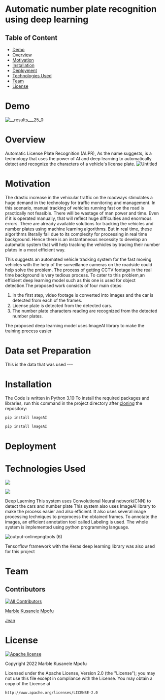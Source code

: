 # Automatic number plate recognition using deep learning

## Table of Content
  * [Demo](#demo)
  * [Overview](#overview)
  * [Motivation](#motivation)
  * [Installation](#installation)
  * [Deployment](#deployment)
  * [Technologies Used](#technologies-used)
  * [Team](#team)
  * [License](#license)

# Demo
![__results___25_0](https://user-images.githubusercontent.com/100205503/189724131-43c10507-7eb6-4dc8-b596-1fd1344daf8c.png)


# Overview 
Automatic License Plate Recognition (ALPR), As the name suggests, is a technology that uses the power of AI and deep learning to automatically detect and recognize the characters of a vehicle's license plate.
![Untitled](https://user-images.githubusercontent.com/100205503/189514680-2f7a55a2-d13a-4ec5-aa40-80df537a1873.jpg)
# Motivation
The drastic increase in the vehicular traffic on the roadways stimulates a huge demand in the technology for traffic monitoring and management. In this scenario, manual tracking of vehicles running fast on the road is practically not feasible. There will be wastage of man power and time. Even if it is operated manually, that will reflect huge difficulties and enormous errors. There are already available solutions for tracking the vehicles and number plates using machine learning algorithms. But in real time, these algorithms literally fail due to its complexity for processing in real time background. Hence there is an
instantaneous necessity to develop an automatic system that will help tracking the vehicles by tracing their number plates in a most efficient way.

This suggests an automated vehicle tracking system for the fast moving vehicles with the help of the surveillance cameras on the roadside could help solve the problem. The process of getting CCTV footage in the real time background is very tedious process. 
To cater to this problem,an efficient deep learning model such as this one is used for object detection.The proposed work consists of four main steps:
 1. In the first step, video footage is converted into images and the car is detected from each of the frames.
 2. License plate is detected from the detected cars. 
 3. The number plate characters reading are recognized from the detected number plates.

The proposed deep learning model uses ImageAI library to make the training process easier

# Data set Preparation
This is the data that was used ---


# Installation
The Code is written in Python 3.10
To install the required packages and libraries, run this command in the project directory after [cloning](https://www.howtogeek.com/451360/how-to-clone-a-github-repository/) the repository:
```bash
pip install lmageAI
```
```python
pip install lmageAI
```

# Deployment 

# Technologies Used
![](https://forthebadge.com/images/badges/made-with-python.svg)

![](https://www.google.com/imgres?imgurl=https%3A%2F%2Fjupyter.org%2Fassets%2Fshare.png&imgrefurl=https%3A%2F%2Fjupyter.org%2Ftry&tbnid=br6wrKbxgkz7rM&vet=12ahUKEwiIvtTg5-H5AhUSXxoKHbI8Ad4QMygIegUIARDMAQ..i&docid=M1b3uX4_0Stq-M&w=1200&h=630&q=python%20notebook%20svg&ved=2ahUKEwiIvtTg5-H5AhUSXxoKHbI8Ad4QMygIegUIARDMAQ)

Deep Laerning 
This system uses Convolutional Neural network(CNN) to detect the cars and number plate
This system also uses ImageAI library to make the process easier and also efficient.
It also uses several image processing techniques to preprocess the obtained frames. To annotate the images, an efficient annotation tool called Labeling is used. The whole system is implemented using python programming language.

![output-onlinepngtools (6)](https://user-images.githubusercontent.com/100205503/190846119-7a0f82e4-912d-4fd1-97f6-1aa1414ab996.png)

Tensorflow framework with the Keras deep learning library was also used for this project 

# Team
## Contributors

<!-- ALL-CONTRIBUTORS-LIST:START - Do not remove or modify this section -->
<!-- prettier-ignore-start -->
<!-- markdownlint-disable -->

<!-- markdownlint-restore -->
<!-- prettier-ignore-end -->

<!-- ALL-CONTRIBUTORS-LIST:END -->

<!-- ALL-CONTRIBUTORS-BADGE:START - Do not remove or modify this section -->
[![All Contributors](https://img.shields.io/badge/all_contributors-2-orange.svg?style=flat-square)](#contributors)
<!-- ALL-CONTRIBUTORS-BADGE:END -->

[Marble Kusanele Mpofu](https://github.com/kusanele/)

[Jean](https://github.com/jean-on-hub/)

# License
[![Apache license](https://img.shields.io/badge/license-apache-blue?style=for-the-badge&logo=appveyor)](http://www.apache.org/licenses/LICENSE-2.0e)


Copyright 2022 Marble Kusanele Mpofu

Licensed under the Apache License, Version 2.0 (the "License");
you may not use this file except in compliance with the License.
You may obtain a copy of the License at

    http://www.apache.org/licenses/LICENSE-2.0
